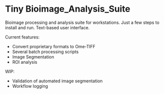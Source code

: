 # Tiny Bioimage_Analysis_Suite
Bioimage processing and analysis suite for workstations. Just a few steps to install and run. Text-based user interface.

Current features:

- Convert proprietary formats to Ome-TIFF
- Several batch processing scripts
- Image Segmentation
- ROI analysis

WIP:

- Validation of automated image segmentation
- Workflow logging
